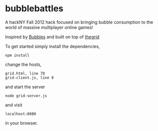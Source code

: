bubblebattles
=============
A hackNY Fall 2012 hack focused on bringing bubble consumption to the world of massive multiplayer online games!

Inspired by [Bubbles](http://www.fullstackoptimization.com/bubbles/) and built on top of [thegrid](https://github.com/azlyth/thegrid)

To get started simply install the dependencies, 
  
    npm install

change the hosts,

    grid.html, line 70
    grid-client.js, line 9

and start the server

    node grid-server.js

and visit 

	localhost:8080

in your browser.